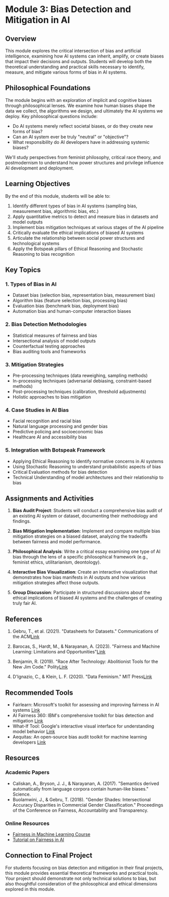 # Module 3: Bias Detection and Mitigation in AI

## Overview

This module explores the critical intersection of bias and artificial intelligence, examining how AI systems can inherit, amplify, or create biases that impact their decisions and outputs. Students will develop both the theoretical understanding and practical skills necessary to identify, measure, and mitigate various forms of bias in AI systems.

## Philosophical Foundations

The module begins with an exploration of implicit and cognitive biases through philosophical lenses. We examine how human biases shape the data we collect, the algorithms we design, and ultimately the AI systems we deploy. Key philosophical questions include:

- Do AI systems merely reflect societal biases, or do they create new forms of bias?
- Can an AI system ever be truly "neutral" or "objective"?
- What responsibility do AI developers have in addressing systemic biases?

We'll study perspectives from feminist philosophy, critical race theory, and postmodernism to understand how power structures and privilege influence AI development and deployment.

## Learning Objectives

By the end of this module, students will be able to:

1. Identify different types of bias in AI systems (sampling bias, measurement bias, algorithmic bias, etc.)
2. Apply quantitative metrics to detect and measure bias in datasets and model outputs
3. Implement bias mitigation techniques at various stages of the AI pipeline
4. Critically evaluate the ethical implications of biased AI systems
5. Articulate the relationship between social power structures and technological systems
6. Apply the Botspeak pillars of Ethical Reasoning and Stochastic Reasoning to bias recognition

## Key Topics

### 1. Types of Bias in AI
- Dataset bias (selection bias, representation bias, measurement bias)
- Algorithm bias (feature selection bias, processing bias)
- Evaluation bias (benchmark bias, deployment bias)
- Automation bias and human-computer interaction biases

### 2. Bias Detection Methodologies
- Statistical measures of fairness and bias
- Intersectional analysis of model outputs
- Counterfactual testing approaches
- Bias auditing tools and frameworks

### 3. Mitigation Strategies
- Pre-processing techniques (data reweighing, sampling methods)
- In-processing techniques (adversarial debiasing, constraint-based methods)
- Post-processing techniques (calibration, threshold adjustments)
- Holistic approaches to bias mitigation

### 4. Case Studies in AI Bias
- Facial recognition and racial bias
- Natural language processing and gender bias
- Predictive policing and socioeconomic bias
- Healthcare AI and accessibility bias

### 5. Integration with Botspeak Framework
- Applying Ethical Reasoning to identify normative concerns in AI systems
- Using Stochastic Reasoning to understand probabilistic aspects of bias
- Critical Evaluation methods for bias detection
- Technical Understanding of model architectures and their relationship to bias

## Assignments and Activities

1. **Bias Audit Project**: Students will conduct a comprehensive bias audit of an existing AI system or dataset, documenting their methodology and findings.

2. **Bias Mitigation Implementation**: Implement and compare multiple bias mitigation strategies on a biased dataset, analyzing the tradeoffs between fairness and model performance.

3. **Philosophical Analysis**: Write a critical essay examining one type of AI bias through the lens of a specific philosophical framework (e.g., feminist ethics, utilitarianism, deontology).

4. **Interactive Bias Visualization**: Create an interactive visualization that demonstrates how bias manifests in AI outputs and how various mitigation strategies affect those outputs.

5. **Group Discussion**: Participate in structured discussions about the ethical implications of biased AI systems and the challenges of creating truly fair AI.

## References

1. Gebru, T., et al. (2021). "Datasheets for Datasets." Communications of the ACM[Link](https://cacm.acm.org/research/datasheets-for-datasets/)

2. Barocas, S., Hardt, M., & Narayanan, A. (2023). "Fairness and Machine Learning: Limitations and Opportunities"[Link](https://mitpress.ublish.com/book/fairness-and-machine-learning-limitations-and-opportunities)

3. Benjamin, R. (2019). "Race After Technology: Abolitionist Tools for the New Jim Code." Polity[Link](https://www.politybooks.com/bookdetail?book_slug=race-after-technology-abolitionist-tools-for-the-new-jim-code--9781509526390)

4. D'Ignazio, C., & Klein, L. F. (2020). "Data Feminism." MIT Press[Link](https://data-feminism.mitpress.mit.edu/)

## Recommended Tools

- Fairlearn: Microsoft's toolkit for assessing and improving fairness in AI systems [Link](https://github.com/fairlearn/fairlearn)
- AI Fairness 360: IBM's comprehensive toolkit for bias detection and mitigation [Link](https://github.com/Trusted-AI/AIF360)
- What-If Tool: Google's interactive visual interface for understanding model behavior [Link](https://pair-code.github.io/what-if-tool/)
- Aequitas: An open-source bias audit toolkit for machine learning developers [Link](https://dssg.github.io/aequitas/)

## Resources

### Academic Papers
- Caliskan, A., Bryson, J. J., & Narayanan, A. (2017). "Semantics derived automatically from language corpora contain human-like biases." Science.
- Buolamwini, J., & Gebru, T. (2018). "Gender Shades: Intersectional Accuracy Disparities in Commercial Gender Classification." Proceedings of the Conference on Fairness, Accountability and Transparency.

### Online Resources
- [Fairness in Machine Learning Course](https://fairmlclass.github.io/)
- [Tutorial on Fairness in AI](https://sites.google.com/view/fairness-tutorial/home?authuser=0)

## Connection to Final Project

For students focusing on bias detection and mitigation in their final projects, this module provides essential theoretical frameworks and practical tools. Your project should demonstrate not only technical solutions to bias, but also thoughtful consideration of the philosophical and ethical dimensions explored in this module.
